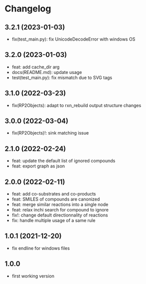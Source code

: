 # Changelog

## 3.2.1 (2023-01-03)

- fix(test_main.py): fix UnicodeDecodeError with windows OS

## 3.2.0 (2023-01-03)

- feat: add cache_dir arg
- docs(README.md): update usage
- test(test_main.py): fix mismatch due to SVG tags

## 3.1.0 (2022-03-23)

- fix(RP2Objects): adapt to rxn_rebuild output structure changes

## 3.0.0 (2022-03-04)

- fix(RP2Objects)!: sink matching issue

## 2.1.0 (2022-02-24)

- feat: update the default list of ignored compounds
- feat: export graph as json

## 2.0.0 (2022-02-11)

- feat: add co-substrates and co-products
- feat: SMILES of compounds are canonized
- feat: merge similar reactions into a single node
- feat: relax inchi search for compound to ignore
- fix!: change default directionnality of reactions
- fix: handle multiple usage of a same rule

## 1.0.1 (2021-12-20)

- fix endline for windows files

## 1.0.0

- first working version